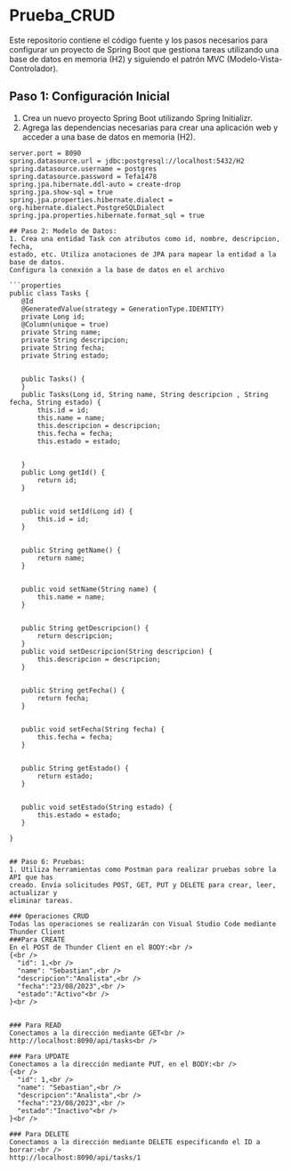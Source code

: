 # Prueba_CRUD
Este repositorio contiene el código fuente y los pasos necesarios para configurar un proyecto de Spring Boot que gestiona tareas utilizando una base de datos en memoria (H2) y siguiendo el patrón MVC (Modelo-Vista-Controlador).



## Paso 1: Configuración Inicial


1. Crea un nuevo proyecto Spring Boot utilizando Spring Initializr.
2. Agrega las dependencias necesarias para crear una aplicación web y acceder a una base de datos en memoria (H2).
```properties
server.port = 8090
spring.datasource.url = jdbc:postgresql://localhost:5432/H2
spring.datasource.username = postgres
spring.datasource.password = Tefa1478
spring.jpa.hibernate.ddl-auto = create-drop
spring.jpa.show-sql = true
spring.jpa.properties.hibernate.dialect = org.hibernate.dialect.PostgreSQLDialect
spring.jpa.properties.hibernate.format_sql = true

## Paso 2: Modelo de Datos:
1. Crea una entidad Task con atributos como id, nombre, descripcion, fecha,
estado, etc. Utiliza anotaciones de JPA para mapear la entidad a la base de datos.
Configura la conexión a la base de datos en el archivo

```properties
public class Tasks {
   @Id
   @GeneratedValue(strategy = GenerationType.IDENTITY)
   private Long id;
   @Column(unique = true)
   private String name;
   private String descripcion;
   private String fecha;
   private String estado;


   public Tasks() {
   }
   public Tasks(Long id, String name, String descripcion , String fecha, String estado) {
       this.id = id;
       this.name = name;
       this.descripcion = descripcion;
       this.fecha = fecha;
       this.estado = estado;


   }
   public Long getId() {
       return id;
   }


   public void setId(Long id) {
       this.id = id;
   }


   public String getName() {
       return name;
   }


   public void setName(String name) {
       this.name = name;
   }


   public String getDescripcion() {
       return descripcion;
   }
   public void setDescripcion(String descripcion) {
       this.descripcion = descripcion;
   }


   public String getFecha() {
       return fecha;
   }


   public void setFecha(String fecha) {
       this.fecha = fecha;
   }


   public String getEstado() {
       return estado;
   }


   public void setEstado(String estado) {
       this.estado = estado;
   }
  
}


## Paso 6: Pruebas:
1. Utiliza herramientas como Postman para realizar pruebas sobre la API que has
creado. Envía solicitudes POST, GET, PUT y DELETE para crear, leer, actualizar y
eliminar tareas.

### Operaciones CRUD
Todas las operaciones se realizarán con Visual Studio Code mediante Thunder Client
###Para CREATE
En el POST de Thunder Client en el BODY:<br />
{<br />
  "id": 1,<br />
  "name": "Sebastian",<br />
  "descripcion":"Analista",<br />
  "fecha":"23/08/2023",<br />
  "estado":"Activo"<br />
}<br />


### Para READ
Conectamos a la dirección mediante GET<br />
http://localhost:8090/api/tasks<br />

### Para UPDATE
Conectamos a la dirección mediante PUT, en el BODY:<br />
{<br />
  "id": 1,<br />
  "name": "Sebastian",<br />
  "descripcion":"Analista",<br />
  "fecha":"23/08/2023",<br />
  "estado":"Inactivo"<br />
}<br />

### Para DELETE
Conectamos a la dirección mediante DELETE especificando el ID a borrar:<br />
http://localhost:8090/api/tasks/1



